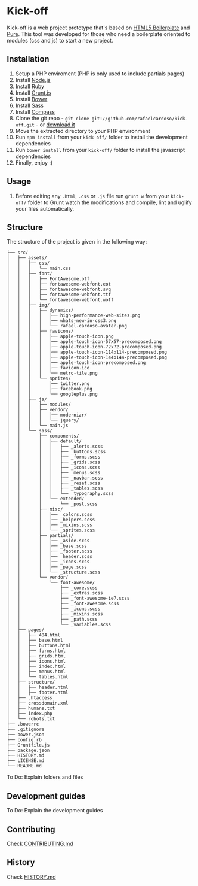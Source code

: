 # Kick-off

Kick-off is a web project prototype that's based on [HTML5 Boilerplate](http://www.html5boilerplate.com/) and [Pure](purecss.io). This tool was developed for those who need a boilerplate oriented to modules (css and js) to start a new project.

## Installation

1. Setup a PHP enviroment (PHP is only used to include partials pages)
2. Install [Node.js](http://nodejs.org/)
3. Install [Ruby](http://www.ruby-lang.org/en/downloads/)
4. Install [Grunt.js](http://gruntjs.com/)
5. Install [Bower](http://bower.io/)
6. Install [Sass](http://sass-lang.com/)
7. Install [Compass](http://compass-style.org/install/)
8. Clone the git repo - `git clone git://github.com/rafaelcardoso/kick-off.git` - or [download it](https://github.com/rafaelcardoso/kick-off/zipball/master)
9. Move the extracted directory to your PHP environment
10. Run `npm install` from your `kick-off/` folder to install the development dependencies
11. Run `bower install` from your `kick-off/` folder to install the javascript dependencies
12. Finally, enjoy :)

## Usage

1. Before editing any `.html`, `.css` or `.js` file run `grunt w` from your `kick-off/` folder to Grunt watch the modifications and compile, lint and uglify your files automatically.

## Structure

The structure of the project is given in the following way:

```
├── src/
│   ├── assets/
│	│	├── css/
│	│	│ 	└── main.css
│	│	├── font/
│	│	│ 	├── FontAwesome.otf
│	│	│ 	├── fontawesome-webfont.eot
│	│	│ 	├── fontawesome-webfont.svg
│	│	│ 	├── fontawesome-webfont.ttf
│	│	│ 	└── fontawesome-webfont.woff
│	│	├── img/
│	│	│ 	├── dynamics/
│	│	│ 	│	├──	high-performance-web-sites.png
│	│	│ 	│	├──	whats-new-in-css3.png
│	│	│ 	│	└──	rafael-cardoso-avatar.png
│	│	│ 	├── favicons/
│	│	│ 	│	├──	apple-touch-icon.png
│	│	│ 	│	├──	apple-touch-icon-57x57-precomposed.png
│	│	│ 	│	├──	apple-touch-icon-72x72-precomposed.png
│	│	│ 	│	├──	apple-touch-icon-114x114-precomposed.png
│	│	│ 	│	├──	apple-touch-icon-144x144-precomposed.png
│	│	│ 	│	├──	apple-touch-icon-precomposed.png
│	│	│ 	│	├──	favicon.ico
│	│	│ 	│	└──	metro-tile.png
│	│	│ 	└── sprites/
│	│	│ 		├──	twitter.png
│	│	│ 		├──	facebook.png
│	│	│ 		└──	googleplus.png
│	│	├── js/
│	│	│ 	├── modules/
│	│	│ 	├── vendor/
│	│	│ 	│	├──	modernizr/
│	│	│ 	│	└──	jquery/
│	│	│ 	└── main.js
│	│	└── sass/
│	│	 	├── components/
│	│	 	│	├── default/
│	│		│ 	│	├──	_alerts.scss
│	│		│ 	│	├──	_buttons.scss
│	│		│ 	│	├──	_forms.scss
│	│		│ 	│	├──	_grids.scss
│	│		│ 	│	├──	_icons.scss
│	│		│ 	│	├──	_menus.scss
│	│		│ 	│	├──	_navbar.scss
│	│		│ 	│	├──	_reset.scss
│	│		│ 	│	├──	_tables.scss
│	│		│ 	│	└──	_typography.scss
│	│		│ 	└── extended/
│	│		│		└──	_post.scss
│	│	 	├── misc/
│	│		│	├── _colors.scss
│	│		│	├── _helpers.scss
│	│		│	├── _mixins.scss
│	│		│	└── _sprites.scss
│	│	 	├── partials/
│	│		│	├── _aside.scss
│	│		│	├── _base.scss
│	│		│	├── _footer.scss
│	│		│	├── _header.scss
│	│		│	├── _icons.scss
│	│		│	├── _page.scss
│	│		│	└── _structure.scss
│	│	 	└── vendor/
│	│			└── font-awesome/
│	│				├── _core.scss
│	│				├── _extras.scss
│	│				├── _font-awesome-ie7.scss
│	│				├── _font-awesome.scss
│	│				├── _icons.scss
│	│				├── _mixins.scss
│	│				├── _path.scss
│	│				└── _variables.scss
│   ├── pages/ 
│	│	├── 404.html
│	│	├── base.html
│	│	├── buttons.html
│	│	├── forms.html
│	│	├── grids.html
│	│	├── icons.html
│	│	├── index.html
│	│	├── menus.html
│	│	└── tables.html
│   ├── structure/ 
│	│	├── header.html
│	│	├── footer.html
│	├── .htaccess
│	├── crossdomain.xml
│	├── humans.txt
│	├── index.php
│	└── robots.txt
├── .bowerrc
├── .gitignore
├── bower.json
├── config.rb
├── Gruntfile.js
├── package.json
├── HISTORY.md
├── LICENSE.md
└── README.md
```

To Do: Explain folders and files

## Development guides

To Do: Explain the development guides

## Contributing

Check [CONTRIBUTING.md](https://github.com/rafaelcardoso/kick-off/blob/master/README.md)

## History

Check [HISTORY.md](https://github.com/rafaelcardoso/kick-off/blob/master/HISTORY.md)